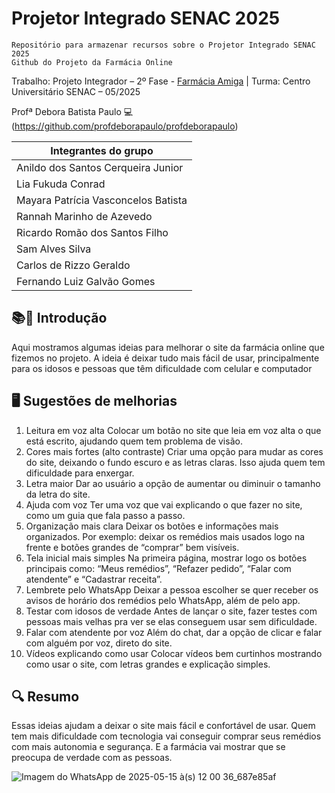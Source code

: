 # Projetor Integrado SENAC 2025
``` 
Repositório para armazenar recursos sobre o Projetor Integrado SENAC 2025
Github do Projeto da Farmácia Online
```

Trabalho: Projeto Integrador – 2º Fase - [Farmácia Amiga]() | Turma: Centro Universitário SENAC – 05/2025

Profª Debora Batista Paulo 💻 (https://github.com/profdeborapaulo/profdeborapaulo)

|Integrantes do grupo|
|------------|
|Anildo dos Santos Cerqueira Junior|
|Lia Fukuda Conrad|
|Mayara Patrícia Vasconcelos Batista|
|Rannah Marinho de Azevedo|
|Ricardo Romão dos Santos Filho|
|Sam Alves Silva|
|Carlos de Rizzo Geraldo|
|Fernando Luiz Galvão Gomes|

## 📚📖 Introdução
Aqui mostramos algumas ideias para melhorar o site da farmácia online que fizemos no
projeto. A ideia é deixar tudo mais fácil de usar, principalmente para os idosos e
pessoas que têm dificuldade com celular e computador

## 🖥️ Sugestões de melhorias
1. Leitura em voz alta
Colocar um botão no site que leia em voz alta o que está escrito, ajudando quem tem
problema de visão.
2. Cores mais fortes (alto contraste)
Criar uma opção para mudar as cores do site, deixando o fundo escuro e as letras
claras. Isso ajuda quem tem dificuldade para enxergar.
3. Letra maior
Dar ao usuário a opção de aumentar ou diminuir o tamanho da letra do site.
4. Ajuda com voz
Ter uma voz que vai explicando o que fazer no site, como um guia que fala passo a
passo.
5. Organização mais clara
Deixar os botões e informações mais organizados. Por exemplo: deixar os remédios
mais usados logo na frente e botões grandes de “comprar” bem visíveis.
6. Tela inicial mais simples
Na primeira página, mostrar logo os botões principais como: “Meus remédios”, “Refazer
pedido”, “Falar com atendente” e “Cadastrar receita”.
7. Lembrete pelo WhatsApp
Deixar a pessoa escolher se quer receber os avisos de horário dos remédios pelo
WhatsApp, além de pelo app.
8. Testar com idosos de verdade
Antes de lançar o site, fazer testes com pessoas mais velhas pra ver se elas
conseguem usar sem dificuldade.
9. Falar com atendente por voz
Além do chat, dar a opção de clicar e falar com alguém por voz, direto do site.
10. Vídeos explicando como usar
Colocar vídeos bem curtinhos mostrando como usar o site, com letras grandes e
explicação simples.

## 🔍 Resumo
Essas ideias ajudam a deixar o site mais fácil e confortável de usar. Quem tem mais
dificuldade com tecnologia vai conseguir comprar seus remédios com mais autonomia
e segurança. E a farmácia vai mostrar que se preocupa de verdade com as pessoas.

![Imagem do WhatsApp de 2025-05-15 à(s) 12 00 36_687e85af](https://github.com/user-attachments/assets/5c319ec5-6901-4299-99e3-ae3f71c6e88a)



